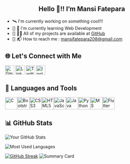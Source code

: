 <h2 align="center">Hello 👋!! I’m Mansi Fatepara </h2>

-  🛰️ I'm currently working on something cool!!!
- [] 🌱 I'm currently learning Web Development
- [] 👩‍💻 All of my projects are available at [GitHub](https://github.com/mansifatepara209)
- [] 📬 How to reach me : mansifatepara208@gmail.com


## 🌐 Let's Connect with Me
<a href="mailto:mansifatepara208@gmail.com"><img src="https://cdn.jsdelivr.net/npm/simple-icons@v5/icons/gmail.svg" alt="Gmail" width="30" height="30"></a>
<a href="https://www.linkedin.com/in/mansi-fatepara-2ab4582a9/"><img src="https://cdn.jsdelivr.net/npm/simple-icons@v5/icons/linkedin.svg" alt="LinkedIn" width="30" height="30"></a>
<a href="https://x.com/mansi_fatepara"><img src="https://cdn.jsdelivr.net/npm/simple-icons@v5/icons/twitter.svg" alt="Twitter" width="30" height="30"></a>
<a href="https://www.instagram.com/immancii/"><img src="https://cdn.jsdelivr.net/npm/simple-icons@v5/icons/instagram.svg" alt="Instagram" width="30" height="30"></a>


## 🔧 Languages and Tools
<img src="https://cdn.jsdelivr.net/gh/devicons/devicon/icons/c/c-original.svg" alt="C" width="40" height="40"/><img src="https://cdn.jsdelivr.net/gh/devicons/devicon/icons/bootstrap/bootstrap-original.svg" alt="Bootstrap" width="40" height="40"/><img src="https://cdn.jsdelivr.net/gh/devicons/devicon/icons/css3/css3-original.svg" alt="CSS3" width="40" height="40"/><img src="https://cdn.jsdelivr.net/gh/devicons/devicon/icons/html5/html5-original.svg" alt="HTML5" width="40" height="40"/><img src="https://cdn.jsdelivr.net/gh/devicons/devicon/icons/javascript/javascript-original.svg" alt="JavaScript" width="40" height="40"/><img src="https://cdn.jsdelivr.net/gh/devicons/devicon/icons/java/java-original.svg" alt="Java" width="40" height="40"/><img src="https://cdn.jsdelivr.net/gh/devicons/devicon/icons/python/python-original.svg" alt="Python" width="40" height="40"/><img src="https://cdn.jsdelivr.net/gh/devicons/devicon/icons/microsoftsqlserver/microsoftsqlserver-plain.svg" alt="MS SQL" width="40" height="40"/><img src="https://cdn.jsdelivr.net/gh/devicons/devicon/icons/flutter/flutter-original.svg" alt="Flutter" width="40" height="40"/>

## 📊 GitHub Stats

![Your GitHub Stats](https://github-readme-stats.vercel.app/api?username=mansifatepara209&show_icons=true&theme=default)

![Most Used Languages](https://github-profile-summary-cards.vercel.app/api/cards/most-commit-language?username=mansifatepara209&theme=default)

[![GitHub Streak](https://streak-stats.demolab.com/?user=yourusername&theme=default)](https://git.io/streak-stats)
![Summary Card](https://github-profile-summary-cards.vercel.app/api/cards/profile-details?username=mansifatepara209&theme=default)


<!---
mansifatepara209/mansifatepara209 is a ✨ special ✨ repository because its `README.md` (this file) appears on your GitHub profile.
You can click the Preview link to take a look at your changes.
--->
